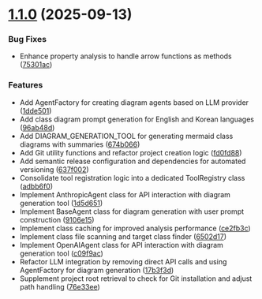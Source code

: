 # [1.1.0](https://github.com/yujeongJeon/mermaid-mcp/compare/v1.0.0...v1.1.0) (2025-09-13)


### Bug Fixes

* Enhance property analysis to handle arrow functions as methods ([75301ac](https://github.com/yujeongJeon/mermaid-mcp/commit/75301ac6552c0884bc1b5906c239388fcc2f2ba8))


### Features

* Add AgentFactory for creating diagram agents based on LLM provider ([1dde501](https://github.com/yujeongJeon/mermaid-mcp/commit/1dde5017c13981a1e4ebfafd1308c18e5ccce93c))
* Add class diagram prompt generation for English and Korean languages ([96ab48d](https://github.com/yujeongJeon/mermaid-mcp/commit/96ab48d494a823da317f0f797e6f0e3bd4526a8a))
* Add DIAGRAM_GENERATION_TOOL for generating mermaid class diagrams with summaries ([674b066](https://github.com/yujeongJeon/mermaid-mcp/commit/674b0661451f72906714526551c86b7a0b3ea1a1))
* Add Git utility functions and refactor project creation logic ([fd0fd88](https://github.com/yujeongJeon/mermaid-mcp/commit/fd0fd88ab6bf71de494a3ea6abd3ce09f819d1e3))
* Add semantic release configuration and dependencies for automated versioning ([637f002](https://github.com/yujeongJeon/mermaid-mcp/commit/637f0021578c2c5c264b3f9d641e779f58c2d40f))
* Consolidate tool registration logic into a dedicated ToolRegistry class ([adbb6f0](https://github.com/yujeongJeon/mermaid-mcp/commit/adbb6f0d16ce387b254be6f870f05f69a7140a79))
* Implement AnthropicAgent class for API interaction with diagram generation tool ([1d5d651](https://github.com/yujeongJeon/mermaid-mcp/commit/1d5d6510d560d942d5ea9c9f3b09a5410ec0b8e5))
* Implement BaseAgent class for diagram generation with user prompt construction ([9106e15](https://github.com/yujeongJeon/mermaid-mcp/commit/9106e15ead6faf7c9c0ab6160a7c69d393671d17))
* Implement class caching for improved analysis performance ([ce2fb3c](https://github.com/yujeongJeon/mermaid-mcp/commit/ce2fb3c12dc4d24fb5d7edc9f3df724de0d2264f))
* Implement class file scanning and target class finder ([6502d17](https://github.com/yujeongJeon/mermaid-mcp/commit/6502d1746ac2581f2cd70022c2aa9a8faea4ae6c))
* Implement OpenAIAgent class for API interaction with diagram generation tool ([c09f9ac](https://github.com/yujeongJeon/mermaid-mcp/commit/c09f9ac642ad0a7ec80e496223733ccf1ef9a117))
* Refactor LLM integration by removing direct API calls and using AgentFactory for diagram generation ([17b3f3d](https://github.com/yujeongJeon/mermaid-mcp/commit/17b3f3dedcc8a3e3580f93e662576820ea996eaa))
* Supplement project root retrieval to check for Git installation and adjust path handling ([76e33ee](https://github.com/yujeongJeon/mermaid-mcp/commit/76e33ee43ae4389493e79dcacd34c66e2e75ca2c))
